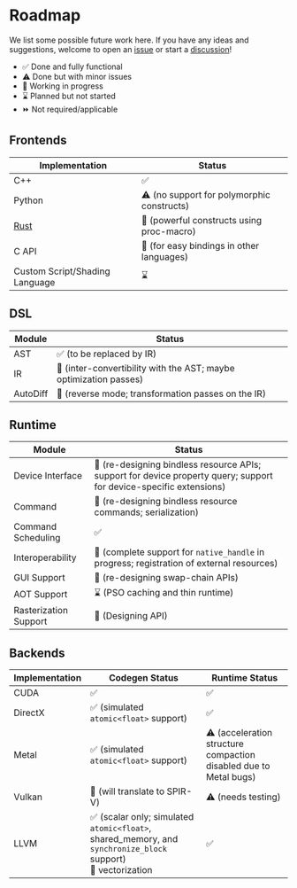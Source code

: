 
# Roadmap

We list some possible future work here. If you have any ideas and suggestions, welcome to open an [issue](https://github.com/LuisaGroup/LuisaCompute/issues) or start a [discussion](https://github.com/LuisaGroup/LuisaCompute/discussions)!

 - ✅ Done and fully functional
 - ⚠️ Done but with minor issues
 - 🚧 Working in progress
 - ⌛ Planned but not started
 - ⏩ Not required/applicable

## Frontends

| Implementation                 | Status                                      |
|--------------------------------|---------------------------------------------|
| C++                            | ✅                                          |
| Python                         | ⚠️ (no support for polymorphic constructs)  |
| [Rust](https://github.com/LuisaGroup/luisa-compute-rs)  | 🚧 (powerful constructs using proc-macro)   |
| C API                          | 🚧 (for easy bindings in other languages)   |
| Custom Script/Shading Language | ⌛                                          |

## DSL

| Module   | Status                                                            |
|----------|-------------------------------------------------------------------|
| AST      | ✅ (to be replaced by IR)                                         |
| IR       | 🚧 (inter-convertibility with the AST; maybe optimization passes) |
| AutoDiff | 🚧 (reverse mode; transformation passes on the IR)                |

## Runtime

| Module             | Status                                                                                                              |
|--------------------|---------------------------------------------------------------------------------------------------------------------|
| Device Interface   | 🚧 (re-designing bindless resource APIs; support for device property query; support for device-specific extensions) |
| Command            | 🚧 (re-designing bindless resource commands; serialization)                                                         |
| Command Scheduling | ✅                                                                                                                   |
| Interoperability   | 🚧 (complete support for `native_handle` in progress; registration of external resources)                           |
| GUI Support        | 🚧 (re-designing swap-chain APIs)                                                                                   |
| AOT Support        | ⌛ (PSO caching and thin runtime)                                                                                    |
| Rasterization Support | 🚧 (Designing API) |

## Backends
| Implementation         | Codegen Status                                                                                                                                                                                     | Runtime Status                                                    |
 |------------------------|------------------------------------------|---------------------------------|
 | CUDA                   | ✅                                                                                                                                                                                                  | ✅                                                                 |
 | DirectX                | ✅ (simulated `atomic<float>` support)                                                                                                                                                              | ✅                                                                 |
 | Metal                  | ✅ (simulated `atomic<float>` support)                                                                                                                                                              | ⚠️ (acceleration structure compaction disabled due to Metal bugs) |
 | Vulkan                 | 🚧 (will translate to SPIR-V)                                                                                                                                                                      | ⚠️ (needs testing)                                                |
 | LLVM                   | ✅ (scalar only; simulated `atomic<float>`, shared_memory, and `synchronize_block` support)<br />🚧 vectorization | ✅                                                                 |
